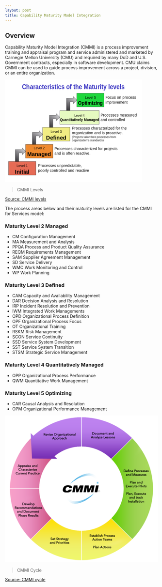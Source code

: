 ```yaml
---
layout: post
title: Capability Maturity Model Integration
---
```


## Overview

Capability Maturity Model Integration (CMMI) is a process improvement training and appraisal program and service administered and marketed by Carnegie Mellon University (CMU) and required by many DoD and U.S. Government contracts, especially in software development. CMU claims CMMI can be used to guide process improvement across a project, division, or an entire organization. 

<img src="/images/cmmi_levels.png" alt="GitHub Logo" width="450" />

> CMMI Levels

[Source: CMMI levels](https://upload.wikimedia.org/wikipedia/commons/thumb/e/ec/Characteristics_of_Capability_Maturity_Model.svg/800px-Characteristics_of_Capability_Maturity_Model.svg.png)


The process areas below and their maturity levels are listed for the CMMI for Services model:

### Maturity Level 2  Managed

- CM Configuration Management
- MA Measurement and Analysis
- PPQA Process and Product Quality Assurance
- REQM Requirements Management
- SAM Supplier Agreement Management
- SD Service Delivery
- WMC Work Monitoring and Control
- WP Work Planning

### Maturity Level 3  Defined

- CAM Capacity and Availability Management
- DAR Decision Analysis and Resolution
- IRP Incident Resolution and Prevention
- IWM Integrated Work Managements
- OPD Organizational Process Definition
- OPF Organizational Process Focus
- OT Organizational Training
- RSKM Risk Management
- SCON Service Continuity
- SSD Service System Development
- SST Service System Transition
- STSM Strategic Service Management

### Maturity Level 4  Quantitatively Managed

- OPP Organizational Process Performance
- QWM Quantitative Work Management

### Maturity Level 5  Optimizing

- CAR Causal Analysis and Resolution
- OPM Organizational Performance Management

<img src="/images/cmmi_wheel.png" alt="GitHub Logo" width="600" />

> CMMI Cycle

[Source: CMMI cycle](http://www.webelite.com/images/cmmi_wheel.png)

